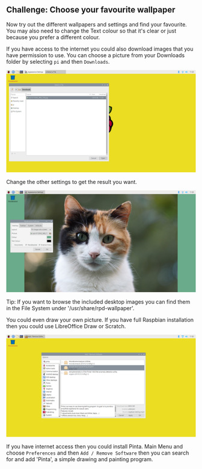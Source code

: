 ## Challenge: Choose your favourite wallpaper

Now try out the different wallpapers and settings and find your favourite. You may also need to change the Text colour so that it's clear or just because you prefer a different colour. 

If you have access to the internet you could also download images that you have permission to use. You can choose a picture from your Downloads folder by selecting `pi` and then `Downloads`.

![screenshot](images/custom-downloads.png)

Change the other settings to get the result you want. 

![screenshot](images/custom-calico-cat.png)

Tip: If you want to browse the included desktop images you can find them in the File System under '/usr/share/rpd-wallpaper'.

You could even draw your own picture. If you have full Raspbian installation then you could use LibreOffice Draw or Scratch.  

![screenshot](images/custom-pinta.png)

If you have internet access then you could install Pinta. Main Menu and choose `Preferences` and then `Add / Remove Software` then you can search for and add 'Pinta', a simple drawing and painting program. 



